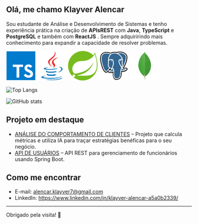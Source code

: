 ## Olá, me chamo Klayver Alencar ##

Sou estudante de Análise e Desenvolvimento de Sistemas e tenho experiência prática na criação de **APIsREST** com **Java**, **TypeScript** e **PostgreSQL** e também com **ReactJS** . Sempre  adquiririndo mais conhecimento para expandir a capacidade de resolver problemas. 


<p align="left">
    <img src="https://raw.githubusercontent.com/devicons/devicon/master/icons/typescript/typescript-original.svg" width="80" height="80"/>
    <img src="https://raw.githubusercontent.com/devicons/devicon/master/icons/java/java-original.svg" width="80" height="80"/>
    <img src="https://raw.githubusercontent.com/devicons/devicon/master/icons/spring/spring-original.svg" width="80" height="80"/>
    <img src="https://raw.githubusercontent.com/devicons/devicon/master/icons/postgresql/postgresql-original.svg" width="80" height="80"/>
    <img src="https://raw.githubusercontent.com/devicons/devicon/master/icons/mongodb/mongodb-original.svg" width="80" height="80"/>
</p>


![Top Langs](https://github-readme-stats.vercel.app/api/top-langs/?username=klayveralencar777&layout=compact&theme=dracula)

![GitHub stats](https://github-readme-stats.vercel.app/api?username=klayveralencar777&show_icons=true&theme=tokyonight)


## Projeto em destaque

- [ANÁLISE DO COMPORTAMENTO DE CLIENTES](https://github.com/klayveralencar777/api-comportamento-cliente-AI) – Projeto que calcula métricas e utiliza IA para traçar estratégias benéficas para o seu negócio.
- [API DE USUÁRIOS](https://github.com/klayveralencar777/usuario-perfil-api) – API REST para gerenciamento de funcionários usando Spring Boot.





## Como me encontrar

- E-mail: alencar.klayver7@gmail.com  
- LinkedIn: https://www.linkedin.com/in/klayver-alencar-a5a0b2339/

---

Obrigado pela visita! 🚀
